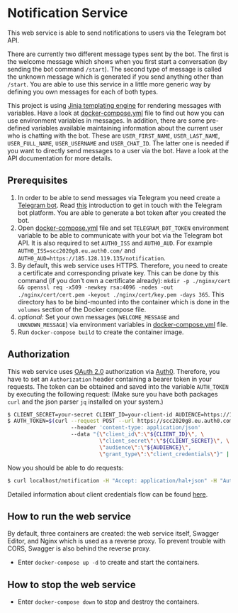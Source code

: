 # Notification Service

This web service is able to send notifications to users via the Telegram bot API.

There are currently two different message types sent by the bot. The first is the welcome message which shows when you
first start a conversation (by sending the bot command `/start`). The second type of message is called the unknown
message which is generated if you send anything other than `/start`. You are able to use this service in a little
more generic way by defining you own messages for each of both types.

This project is using [Jinja templating engine](https://palletsprojects.com/p/jinja/) for rendering messages with
variables. Have a look at [docker-compose.yml](docker-compose.yml) file to find out how you can use environment
variables in messages.
In addition, there are some pre-defined variables available maintaining information about the current user who is
chatting with the bot. These are `USER_FIRST_NAME`, `USER_LAST_NAME`, `USER_FULL_NAME`, `USER_USERNAME` and
`USER_CHAT_ID`. The latter one is needed if you want to directly send messages to a user via the bot.
Have a look at the API documentation for more details.

## Prerequisites

1) In order to be able to send messages via Telegram you need create a
[Telegram bot](https://telegram.org/blog/bot-revolution).
Read [this](https://core.telegram.org/bots) introduction to get in touch with the Telegram bot platform.
You are able to generate a bot token after you created the bot.
2) Open [docker-compose.yml](docker-compose.yml) file and set `TELEGRAM_BOT_TOKEN` environment variable to be able to
   communicate with your bot via the Telegram bot API. It is also required to set `AUTH0_ISS` and `AUTH0_AUD`.
   For example `AUTH0_ISS=scc2020g8.eu.auth0.com/` and `AUTH0_AUD=https://185.128.119.135/notification`.
3) By default, this web service uses HTTPS. Therefore, you need to create a certificate and corresponding private key.
   This can be done by this command (if you don't own a certificate already):
   `mkdir -p ./nginx/cert && openssl req -x509 -newkey rsa:4096 -nodes -out ./nginx/cert/cert.pem -keyout ./nginx/cert/key.pem -days 365`.
   This directory has to be bind-mounted into the container which is done in the `volumes` section of the Docker compose
   file.
4) *optional:* Set your own messages (`WELCOME_MESSAGE` and `UNKNOWN_MESSAGE`) via environment variables in
   [docker-compose.yml](docker-compose.yml) file.
5) Run `docker-compose build` to create the container image.

## Authorization

This web service uses [OAuth 2.0](https://tools.ietf.org/html/rfc6749) authorization via [Auth0](https://auth0.com).
Therefore, you have to set an `Authorization` header containing a bearer token in your requests. 
The token can be obtained and saved into the variable `AUTH_TOKEN` by executing the following request:
(Make sure you have both packages `curl` and the json parser `jq` installed on your system.)

```bash
$ CLIENT_SECRET=your-secret CLIENT_ID=your-client-id AUDIENCE=https://185.128.119.135/notification
$ AUTH_TOKEN=$(curl --request POST --url https://scc2020g8.eu.auth0.com/oauth/token
                    --header 'content-type: application/json'
                    --data "{\"client_id\":\"${CLIENT_ID}\", \
                             \"client_secret\":\"${CLIENT_SECRET}\", \
                             \"audience\":\"${AUDIENCE}\",
                             \"grant_type\":\"client_credentials\"}" | jq -r .access_token)
```

Now you should be able to do requests:

```bash
$ curl localhost/notification -H "Accept: application/hal+json" -H "Authorization: Bearer ${AUTH_TOKEN}"
```

Detailed information about client credentials flow can be found
[here](https://auth0.com/docs/flows/call-your-api-using-the-client-credentials-flow).


## How to run the web service

By default, three containers are created: the web service itself, Swagger Editor, and Nginx which is used as a reverse
proxy. To prevent trouble with CORS, Swagger is also behind the reverse proxy.

 * Enter `docker-compose up -d` to create and start the containers.

## How to stop the web service

 * Enter `docker-compose down` to stop and destroy the containers.
